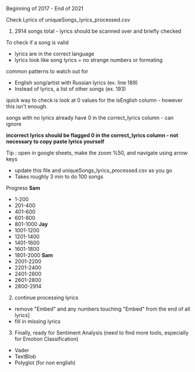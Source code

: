 Beginning of 2017 - End of 2021

Check Lyrics of uniqueSongs_lyrics_processed.csv

1. 2914 songs total - lyrics should be scanned over and briefly checked

To check if a song is valid
  - lyrics are in the correct language
  - lyrics look like song lyrics = no strange numbers or formating

common patterns to watch out for 
  - English song/artist with Russian lyrics (ex. line 189)
  - Instead of lyrics, a list of other songs (ex. 193)

quick way to check is look at 0 values for the isEnglish column - however this isn't enough.
  
  songs with no lyrics already have 0 in the correct_lyrics column - can ignore

**incorrect lyrics should be flagged 0 in the correct_lyrics column - not necessary to copy paste lyrics yourself**

Tip : open in google sheets, make the zoom %50, and navigate using arrow keys
  - update this file and uniqueSongs_lyrics_processed.csv as you go
  - Takes roughly 3 min to do 100 songs
  
Progress
**Sam**
- 1-200
- 201-400
- 401-600
- 601-800
- 801-1000
**Jay**
- 1001-1200
- 1201-1400
- 1401-1600
- 1601-1800
- 1801-2000
**Sam**
- 2001-2200
- 2201-2400
- 2401-2600
- 2601-2800
- 2800-2914


2. continue processing lyrics

  - remove "Embed" and any numbers touching "Embed" from the end of all lyrics]
  - fill in missing lyrics
3. Finally, ready for Sentiment Analysis (need to find more tools, especially for Emotion Classification)
  - Vader
  - TextBlob
  - Polyglot (for non english)
  
